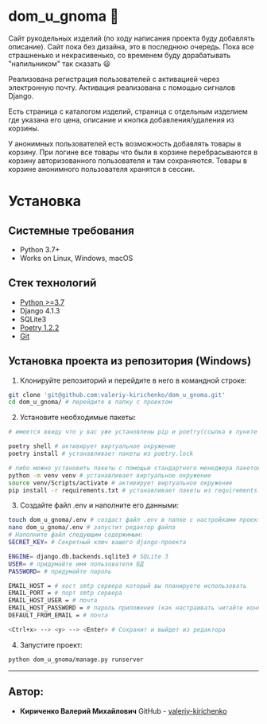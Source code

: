 # dom_u_gnoma :house_with_garden:
Сайт рукодельных изделий (по ходу написания проекта буду добавлять описание).
Сайт пока без дизайна, это в последнюю очередь. Пока все страшненько и некрасивенько, со временем буду дорабатывать "напильником" так сказать :smiley:

Реализована регистрация пользователей с активацией через электронную почту.
Активация реализована с помощью сигналов Django.

Есть страница с каталогом изделий, страница с отдельным изделием где указана его цена, описание и 
кнопка добавления/удаления из корзины.

У анонимных пользователей есть возможность добавлять товары в корзину. При логине все товары что были 
в корзине перебрасываются в корзину авторизованного пользователя и там сохраняются.
Товары в корзине анонимного пользователя хранятся в сессии.

# Установка
Системные требования
----------
* Python 3.7+
* Works on Linux, Windows, macOS

Стек технологий
----------
* [Python >=3.7](https://www.python.org/downloads/)
* Django 4.1.3
* SQLite3
* [Poetry 1.2.2](https://python-poetry.org/docs/#installation)
* [Git](https://git-scm.com/downloads)


Установка проекта из репозитория (Windows)
----------
1. Клонируйте репозиторий и перейдите в него в командной строке:
```bash
git clone 'git@github.com:valeriy-kirichenko/dom_u_gnoma.git'
cd dom_u_gnoma/ # перейдите в папку с проектом
```

2. Установите необходимые пакеты:
```bash
# имеется ввиду что у вас уже установлены pip и poetry(ссылка в пункте "Стек технологий")

poetry shell # активирует виртуальное окружение
poetry install # устанавливает пакеты из poetry.lock

# либо можно установить пакеты с помощью стандартного менеджера пакетов
python -m venv venv # устанавливает виртуальное окружение
source venv/Scripts/activate # активирует виртуальное окружение
pip install -r requirements.txt # устанавливает пакеты из requirements.txt
```

3. Создайте файл .env и наполните его данными:
```bash
touch dom_u_gnoma/.env # создаст файл .env в папке с настройками проекта
nano dom_u_gnoma/.env # запустит редактор файла
# Наполните файл следующим содержимым:
SECRET_KEY= # Секретный ключ вашего django-проекта

ENGINE= django.db.backends.sqlite3 # SQLite 3
USER= # придумайте имя пользователя БД
PASSWORD= # придумайте пароль

EMAIL_HOST = # хост smtp сервера который вы планируете использовать
EMAIL_PORT = # порт smtp сервера
EMAIL_HOST_USER = # почта
EMAIL_HOST_PASSWORD = # пароль приложения (как настраивать читайте конкретно для вашего smtp сервера)
DEFAULT_FROM_EMAIL = # почта

<Ctrl+x> --> <y> --> <Enter> # Сохранит и выйдет из редактора
```

4. Запустите проект:
```bash
python dom_u_gnoma/manage.py runserver
```
----------
Автор:
----------
* **Кириченко Валерий Михайлович**
GitHub - [valeriy-kirichenko](https://github.com/valeriy-kirichenko)
